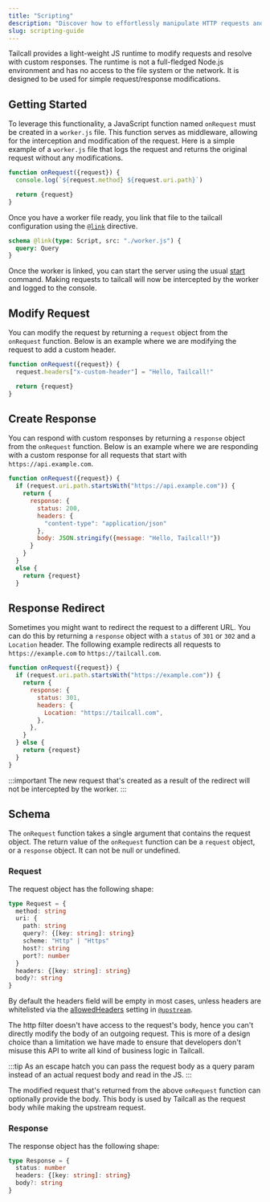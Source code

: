 ```yaml
---
title: "Scripting"
description: "Discover how to effortlessly manipulate HTTP requests and responses using Tailcall's lightweight JS runtime. Tailcall provides a streamlined JavaScript environment specifically designed for simple yet powerful request/response modifications without the complexity of a full Node.js setup. Ideal for developers looking to implement middleware solutions, Tailcall's runtime does not require file system or network access, ensuring a secure and focused development process."
slug: scripting-guide
---
```


Tailcall provides a light-weight JS runtime to modify requests and resolve with custom responses.
The runtime is not a full-fledged Node.js environment and has no access to the file system or the network. It is designed to be used for simple request/response modifications.

## Getting Started

To leverage this functionality, a JavaScript function named `onRequest` must be created in a `worker.js` file. This function serves as middleware, allowing for the interception and modification of the request. Here is a simple example of a `worker.js` file that logs the request and returns the original request without any modifications.

```javascript
function onRequest({request}) {
  console.log(`${request.method} ${request.uri.path}`)

  return {request}
}
```

Once you have a worker file ready, you link that file to the tailcall configuration using the [`@link`](/docs/directives/#link-directive) directive.

```graphql
schema @link(type: Script, src: "./worker.js") {
  query: Query
}
```

Once the worker is linked, you can start the server using the usual [start] command. Making requests to tailcall will now be intercepted by the worker and logged to the console.

[start]: /docs/cli/#start

## Modify Request

You can modify the request by returning a `request` object from the `onRequest` function. Below is an example where we are modifying the request to add a custom header.

```javascript
function onRequest({request}) {
  request.headers["x-custom-header"] = "Hello, Tailcall!"

  return {request}
}
```

## Create Response

You can respond with custom responses by returning a `response` object from the `onRequest` function. Below is an example where we are responding with a custom response for all requests that start with `https://api.example.com`.

```javascript
function onRequest({request}) {
  if (request.uri.path.startsWith("https://api.example.com")) {
    return {
      response: {
        status: 200,
        headers: {
          "content-type": "application/json"
        },
        body: JSON.stringify({message: "Hello, Tailcall!"})
      }
    }
  }
  else {
    return {request}
  }
```

## Response Redirect

Sometimes you might want to redirect the request to a different URL. You can do this by returning a `response` object with a `status` of `301` or `302` and a `Location` header. The following example redirects all requests to `https://example.com` to `https://tailcall.com`.

```javascript
function onRequest({request}) {
  if (request.uri.path.startsWith("https://example.com")) {
    return {
      response: {
        status: 301,
        headers: {
          Location: "https://tailcall.com",
        },
      },
    }
  } else {
    return {request}
  }
}
```

:::important
The new request that's created as a result of the redirect will not be intercepted by the worker.
:::

## Schema

The `onRequest` function takes a single argument that contains the request object. The return value of the `onRequest` function can be a `request` object, or a `response` object. It can not be null or undefined.

### Request

The request object has the following shape:

```typescript
type Request = {
  method: string
  uri: {
    path: string
    query?: {[key: string]: string}
    scheme: "Http" | "Https"
    host?: string
    port?: number
  }
  headers: {[key: string]: string}
  body?: string
}
```

By default the headers field will be empty in most cases, unless headers are whitelisted via the [allowedHeaders](/docs/directives/#allowedheaders) setting in [`@upstream`](/docs/directives/#upstream-directive).

The http filter doesn't have access to the request's body, hence you can't directly modify the body of an outgoing request. This is more of a design choice than a limitation we have made to ensure that developers don't misuse this API to write all kind of business logic in Tailcall.

:::tip
As an escape hatch you can pass the request body as a query param instead of an actual request body and read in the JS.
:::

The modified request that's returned from the above `onRequest` function can optionally provide the body. This body is used by Tailcall as the request body while making the upstream request.

### Response

The response object has the following shape:

```typescript
type Response = {
  status: number
  headers: {[key: string]: string}
  body?: string
}
```
